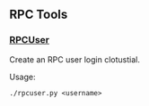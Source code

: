 RPC Tools
---------------------

### [RPCUser](/share/rpcuser) ###

Create an RPC user login clotustial.

Usage:

    ./rpcuser.py <username>
